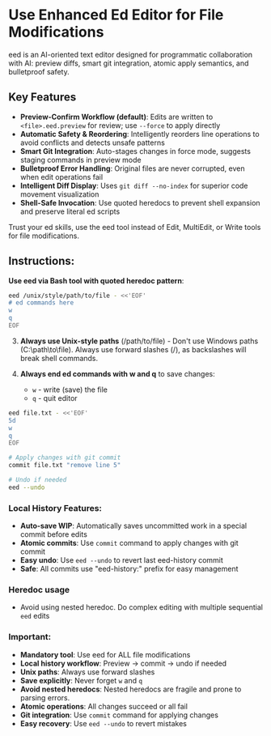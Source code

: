 # Use Enhanced Ed Editor for File Modifications

eed is an AI-oriented text editor designed for programmatic collaboration with AI: preview diffs, smart git integration, atomic apply semantics, and bulletproof safety.

## Key Features

- **Preview-Confirm Workflow (default)**: Edits are written to `<file>.eed.preview` for review; use `--force` to apply directly
- **Automatic Safety & Reordering**: Intelligently reorders line operations to avoid conflicts and detects unsafe patterns
- **Smart Git Integration**: Auto-stages changes in force mode, suggests staging commands in preview mode
- **Bulletproof Error Handling**: Original files are never corrupted, even when edit operations fail
- **Intelligent Diff Display**: Uses `git diff --no-index` for superior code movement visualization
- **Shell-Safe Invocation**: Use quoted heredocs to prevent shell expansion and preserve literal ed scripts

Trust your ed skills, use the eed tool instead of Edit, MultiEdit, or Write tools for file modifications.

## Instructions:

**Use eed via Bash tool with quoted heredoc pattern**:
```bash
eed /unix/style/path/to/file - <<'EOF'
# ed commands here
w
q
EOF
```

3. **Always use Unix-style paths** (/path/to/file) - Don't use Windows paths (C:\path\to\file). Always use forward slashes (/), as backslashes will break shell commands.

4. **Always end ed commands with w and q** to save changes:
   - `w` - write (save) the file
   - `q` - quit editor



```bash
eed file.txt - <<'EOF'
5d
w
q
EOF

# Apply changes with git commit
commit file.txt "remove line 5"

# Undo if needed
eed --undo
```

### Local History Features:
- **Auto-save WIP**: Automatically saves uncommitted work in a special commit before edits
- **Atomic commits**: Use `commit` command to apply changes with git commit
- **Easy undo**: Use `eed --undo` to revert last eed-history commit
- **Safe**: All commits use "eed-history:" prefix for easy management

### Heredoc usage

- Avoid using nested heredoc. Do complex editing with multiple sequential `eed` edits

### Important:

- **Mandatory tool**: Use eed for ALL file modifications
- **Local history workflow**: Preview → commit → undo if needed
- **Unix paths**: Always use forward slashes
- **Save explicitly**: Never forget `w` and `q`
- **Avoid nested heredocs**: Nested heredocs are fragile and prone to parsing errors.
- **Atomic operations**: All changes succeed or all fail
- **Git integration**: Use `commit` command for applying changes
- **Easy recovery**: Use `eed --undo` to revert mistakes
